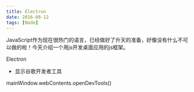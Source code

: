 ```yaml
---
title: Electron
date: 2016-08-12
tags: [Node]
---
```


JavaScript作为现在很热门的语言，已经做好了升天的准备，好像没有什么不可以做的啦！今天介绍一个用js开发桌面应用的js框架。

Electron

- 显示谷歌开发者工具

 mainWindow.webContents.openDevTools()